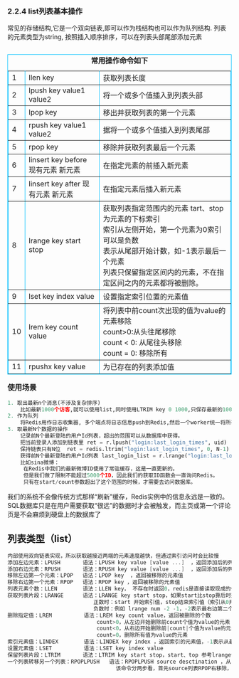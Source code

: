 
### 2.2.4 list列表基本操作
常见的存储结构,它是一个双向链表,即可以作为栈结构也可以作为队列结构.
列表的元素类型为string, 按照插⼊顺序排序，可以在列表头部尾部添加元素

<table border="1" align="left" bordercolor="#00BFFF" cellpadding="0" cellspacing="0">
    	<caption>
    		<strong>常用操作命令如下</strong>
    	</caption>
<tr align="left">
		<td>1</td>
		<td>llen key</td>
		<td>获取列表长度</td>
</tr>
<tr align="left">
		<td>2</td>
		<td>lpush key value1 value2</td>
		<td>将一个或多个值插入到列表头部</td>
</tr>
<tr align="left">
		<td>3</td>
		<td>lpop key</td>
		<td>移出并获取列表的第一个元素</td>
</tr>
<tr align="left">
		<td>4</td>
		<td>rpush key value1 value2</td>
		<td>据将一个或多个值插入到列表尾部</td>
	</tr>
<tr align="left">
		<td>5</td>
		<td>rpop key</td>
		<td>移除并获取列表最后一个元素</td>
	</tr>
<tr align="left">
		<td>6</td>
		<td>linsert key before 现有元素 新元素</td>
		<td>在指定元素的前插⼊新元素</td>
	</tr>
<tr align="left">
		<td>7</td>
		<td>linsert key after 现有元素 新元素</td>
		<td>在指定元素后插⼊新元素</td>
	</tr>
<tr align="left">
		<td>8</td>
		<td>lrange key start stop</td>
		<td>
			获取列表指定范围内的元素 tart、stop为元素的下标索引<br>
			索引从左侧开始，第⼀个元素为0索引可以是负数<br>
			表示从尾部开始计数，如-1表示最后⼀个元素<br>
			列表只保留指定区间内的元素，不在指定区间之内的元素都将被删除。
	</td>
	</tr>
<tr align="left">
		<td>9</td>
		<td>lset key index value</td>
		<td>设置指定索引位置的元素值</td>
	</tr>
<tr align="left">
		<td>10</td>
		<td>lrem key count value</td>
		<td>
			将列表中前count次出现的值为value的元素移除<br>
			count>0:从头往尾移除<br>
			count < 0: 从尾往头移除<br>
			count = 0: 移除所有
		</td>
	</tr>
	<tr align="left">
		<td>11</td>
		<td>rpushx key value</td>
		<td>为已存在的列表添加值</td>
	</tr>
</table>

### 使用场景
```python
1. 取出最新n个消息(不涉及复杂排序)
	比如最新1000个访客,就可以使用list,同时使用LTRIM key 0 1000,只保存最新的1000个
2. 作为队列
	将Redis用作日志收集器, 多个端点将日志信息push到Redis,然后一个worker统一将所有日志写到磁盘rpop
3. 取最新N个数据的操作
	记录前N个最新登陆的用户Id列表，超出的范围可以从数据库中获得。
	把当前登录人添加到链表里 ret = r.lpush("login:last_login_times", uid)
	保持链表只有N位  ret = redis.ltrim("login:last_login_times", 0, N-1)
	获得前N个最新登陆的用户Id列表 last_login_list = r.lrange("login:last_login_times", 0, N-1)	 
    比如sina微博：
     在Redis中我们的最新微博ID使用了常驻缓存，这是一直更新的。
     但是我们做了限制不能超过5000个ID，因此我们的获取ID函数会一直询问Redis。
     只有在start/count参数超出了这个范围的时候，才需要去访问数据库。
```

我们的系统不会像传统方式那样“刷新”缓存，Redis实例中的信息永远是一致的。SQL数据库只是在用户需要获取“很远”的数据时才会被触发，而主页或第一个评论页是不会麻烦到硬盘上的数据库了




## 列表类型（list）

```C++
内部使用双向链表实现，所以获取越接近两端的元素速度越快，但通过索引访问时会比较慢
添加左边元素：LPUSH       语法：LPUSH key value [value ...]  ，返回添加后的列表元素的总个数
添加右边元素：RPUSH       语法：RPUSH key value [value ...]  ，返回添加后的列表元素的总个数
移除左边第一个元素：LPOP   语法：LPOP key  ，返回被移除的元素值
移除右边第一个元素：RPOP   语法：RPOP key ，返回被移除的元素值 
列表元素个数：LLEN        语法：LLEN key， 不存在时返回0，redis是直接读取现成的值，并不是统计个数
获取列表片段：LRANGE      语法：LRANGE key start stop，如果start比stop靠后时返回空列表，0 -1 返回整个列表
						   正数时：start 开始索引值，stop结束索引值（索引从0开始）
						   负数时：例如 lrange num -2 -1，-2表示最右边第二个，-1表示最右边第一个，
删除指定值：LREM          语法：LREM key count value，返回被删除的个数
							count>0，从左边开始删除前count个值为value的元素
							count<0，从右边开始删除前|count|个值为value的元素
							count=0，删除所有值为value的元素
索引元素值：LINDEX        语法：LINDEX key index ，返回索引的元素值，-1表示从最右边的第一位
设置元素值：LSET          语法：LSET key index value
保留列表片段：LTRIM       语法：LTRIM key start stop，start、top 参考lrange命令
一个列表转移另一个列表：RPOPLPUSH   语法：RPOPLPUSH source desctination ，从source列表转移到desctination列表，
                                  该命令分两步看，首先source列表RPOP右移除，再desctination列表LPUSHssss
```

